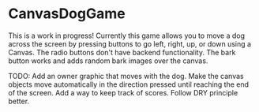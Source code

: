 # CanvasDogGame
This is a work in progress! Currently this game allows you to move a dog across the screen by pressing buttons to go left, right, up, or down using a Canvas. The radio buttons don't have backend functionality. The bark button works and adds random bark images over the canvas.

TODO: 
Add an owner graphic that moves with the dog. 
Make the canvas objects move automatically in the direction pressed until reaching the end of the screen.
Add a way to keep track of scores.
Follow DRY principle better. 
